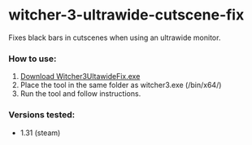 # witcher-3-ultrawide-cutscene-fix
Fixes black bars in cutscenes when using an ultrawide monitor.

### How to use:
1. [Download Witcher3UltawideFix.exe](Witcher3UltawideFix.exe) 
2. Place the tool in the same folder as witcher3.exe (/bin/x64/)
3. Run the tool and follow instructions.

### Versions tested:
* 1.31 (steam)
